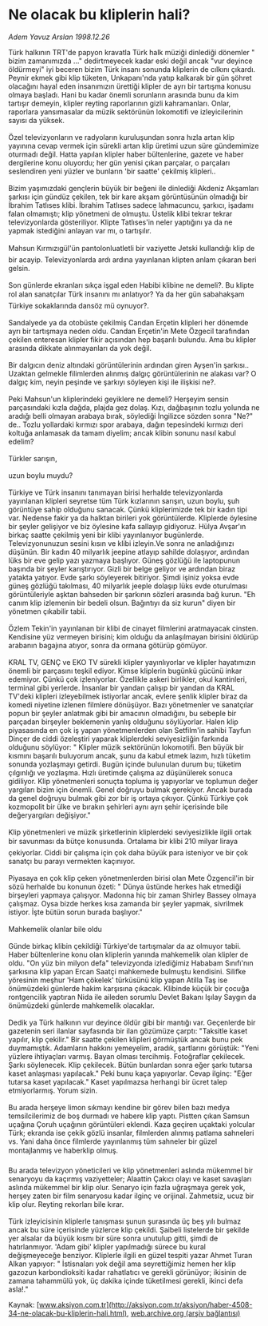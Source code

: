 # Ne olacak bu kliplerin hali?

*Adem Yavuz Arslan 1998.12.26*

<font class="agenda2NewsSpot">
 Türk halkının TRT'de papyon kravatla Türk halk müziği dinlediği dönemler " bizim zamanımızda ..." dedirtmeyecek kadar eski değil
</font>
<font class="newsDetail">
 ancak "vur deyince öldürmeyi" iyi beceren bizim Türk insanı sonunda kliplerin de cılkını çıkardı. Peynir ekmek gibi klip tüketen, Unkapanı'nda yatıp kalkarak bir gün şöhret olacağını hayal eden insanımızın ürettiği klipler de ayrı bir tartışma konusu olmaya başladı. Hani bu kadar önemli sorunların arasında bunu da kim tartışır demeyin, klipler reyting raporlarının gizli kahramanları. Onlar, raporlara yansımasalar da müzik sektörünün lokomotifi ve izleyicilerinin sayısı da yüksek.
 <br/>
 <br/>
 Özel televizyonların ve radyoların kuruluşundan sonra hızla artan klip yayınına cevap vermek için sürekli artan klip üretimi uzun süre gündemimize oturmadı değil. Hatta yapılan klipler haber bültenlerine, gazete ve haber dergilerine konu oluyordu; her gün yenisi çıkan parçalar, o parçaları seslendiren yeni yüzler ve bunların 'bir saatte' çekilmiş klipleri..
 <br/>
 <br/>
 Bizim yaşımızdaki gençlerin büyük bir beğeni ile dinlediği Akdeniz Akşamları şarkısı için gündüz çekilen, tek bir kare akşam görüntüsünün olmadığı bir İbrahim Tatlıses klibi. İbrahim Tatlıses sadece lahmacuncu, şarkıcı, işadamı falan olmamıştı; klip yönetmeni de olmuştu. Üstelik klibi tekrar tekrar televizyonlarda gösteriliyor. Klipte Tatlıses'in neler yaptığını ya da ne yapmak istediğini anlayan var mı, o tartışılır.
 <br/>
 <br/>
 Mahsun Kırmızıgül'ün pantolonluatletli bir vaziyette Jetski kullandığı klip de bir acayip. Televizyonlarda ardı ardına yayınlanan klipten anlam çıkaran beri gelsin.
 <br/>
 <br/>
 Son günlerde ekranları sıkça işgal eden Habibi klibine ne demeli?. Bu klipte rol alan sanatçılar Türk insanını mı anlatıyor? Ya da her gün sabahakşam Türkiye sokaklarında dansöz mü oynuyor?.
 <br/>
 <br/>
 Sandalyede ya da otobüste çekilmiş Candan Erçetin klipleri her dönemde ayrı bir tartışmaya neden oldu. Candan Erçetin'in Mete Özgecil tarafından çekilen enteresan klipler fikir açısından hep başarılı bulundu. Ama bu klipler arasında dikkate alınmayanları da yok değil.
 <br/>
 <br/>
 Bir dalgıcın deniz altındaki görüntülerinin ardından giren Ayşen'in şarkısı.. Uzaktan gelmekle filimlerden alınmış dalgıç görüntülerinin ne alakası var? O dalgıç kim, neyin peşinde ve şarkıyı söyleyen kişi ile ilişkisi ne?.
 <br/>
 <br/>
 Peki Mahsun'un kliplerindeki geyiklere ne demeli? Herşeyim sensin parçasındaki kızla dağda, plajda gez dolaş. Kızı, dağbaşının tozlu yolunda ne aradığı belli olmayan arabaya bırak, söylediği İngilizce sözden sonra "Ne?" de.. Tozlu yollardaki kırmızı spor arabaya, dağın tepesindeki kırmızı deri koltuğa anlamasak da tamam diyelim; ancak klibin sonunu nasıl kabul edelim?
 <br/>
 <br/>
 Türkler sarışın,
 <br/>
 <br/>
 uzun boylu muydu?
 <br/>
 <br/>
 Türkiye ve Türk insanını tanımayan birisi herhalde televizyonlarda yayınlanan klipleri seyretse tüm Türk kızlarının sarışın, uzun boylu, şuh görüntüye sahip olduğunu sanacak. Çünkü kliplerimizde tek bir kadın tipi var. Nedense fakir ya da halktan birileri yok görüntülerde. Kliplerde öylesine bir şeyler gelişiyor ve biz öylesine kafa sallayıp gidiyoruz. Hülya Avşar'ın birkaç saatte çekilmiş yeni bir klibi yayınlanıyor bugünlerde. Televizyonunuzun sesini kısın ve klibi izleyin.Ve sonra ne anladığınızı düşünün. Bir kadın 40 milyarlık jeepine atlayıp sahilde dolaşıyor, ardından lüks bir eve gelip yazı yazmaya başlıyor. Güneş gözlüğü ile laptopunun başında bir şeyler karıştırıyor. Gizli bir belge geliyor ve ardından biraz yatakta yatıyor. Evde şarkı söyleyerek bitiriyor. Şimdi işiniz yoksa evde güneş gözlüğü takılması, 40 milyarlık jeeple dolaşıp lüks evde oturulması görüntüleriyle aşktan bahseden bir şarkının sözleri arasında bağ kurun. "Eh canım klip izlemenin bir bedeli olsun. Bağıntıyı da siz kurun" diyen bir yönetmen çıkabilir tabii.
 <br/>
 <br/>
 Özlem Tekin'in yayınlanan bir klibi de cinayet filmlerini aratmayacak cinsten. Kendisine yüz vermeyen birisini; kim olduğu da anlaşılmayan birisini öldürüp arabanın bagajına atıyor, sonra da ormana götürüp gömüyor.
 <br/>
 <br/>
 KRAL TV, GENÇ ve EKO TV sürekli klipler yayınlıyorlar ve klipler hayatımızın önemli bir parçasını teşkil ediyor. Kimse kliplerin bugünkü gücünü inkar edemiyor. Çünkü çok izleniyorlar. Özellikle askeri birlikler, okul kantinleri, terminal gibi yerlerde. İnsanlar bir yandan çalışıp bir yandan da KRAL TV'deki klipleri izleyebilmek istiyorlar ancak, evlere şenlik klipler biraz da komedi niyetine izlenen filmlere dönüşüyor. Bazı yönetmenler ve sanatçılar popun bir şeyler anlatmak gibi bir amacının olmadığını, bu sebeple bir parçadan birşeyler beklemenin yanlış olduğunu söylüyorlar. Halen klip piyasasında en çok iş yapan yönetmenlerden olan Setfilm'in sahibi Tayfun Dinçer de ciddi özeleştiri yaparak kliplerdeki seviyesizliğin farkında olduğunu söylüyor: " Klipler müzik sektörünün lokomotifi. Ben büyük bir kısmını başarılı buluyorum ancak, şunu da kabul etmek lazım, hızlı tüketim sonunda yozlaşmayı getirdi. Bugün içinde bulunulan durum bu; tüketim çılgınlığı ve yozlaşma. Hızlı üretimde çalışma az düşünülerek sonuca gidiliyor. Klip yönetmenleri sonuçta topluma iş yapıyorlar ve toplumun değer yargıları bizim için önemli. Genel doğruyu bulmak gerekiyor. Ancak burada da genel doğruyu bulmak gibi zor bir iş ortaya çıkıyor. Çünkü Türkiye çok kozmopolit bir ülke ve bırakın şehirleri aynı ayrı şehir içerisinde bile değeryargıları değişiyor."
 <br/>
 <br/>
 Klip yönetmenleri ve müzik şirketlerinin kliplerdeki seviyesizlikle ilgili ortak bir savunması da bütçe konusunda. Ortalama bir klibi 210 milyar liraya çekiyorlar. Ciddi bir çalışma için çok daha büyük para isteniyor ve bir çok sanatçı bu parayı vermekten kaçınıyor.
 <br/>
 <br/>
 Piyasaya en çok klip çeken yönetmenlerden birisi olan Mete Özgencil'in bir sözü herhalde bu konunun özeti: " Dünya üstünde herkes hak etmediği birşeyleri yapmaya çalışıyor. Madonna hiç bir zaman Shirley Bassey olmaya çalışmaz. Oysa bizde herkes kısa zamanda bir şeyler yapmak, sivrilmek istiyor. İşte bütün sorun burada başlıyor."
 <br/>
 <br/>
 Mahkemelik olanlar bile oldu
 <br/>
 <br/>
 Günde birkaç klibin çekildiği Türkiye'de tartışmalar da az olmuyor tabii. Haber bültenlerine konu olan kliplerin yanında mahkemelik olan klipler de oldu. "On yüz bin milyon defa" televizyonda izlediğimiz Hababam Sınıfı'nın şarkısına klip yapan Ercan Saatçi mahkemede bulmuştu kendisini. Silifke yöresinin meşhur 'Ham çökelek' türküsünü klip yapan Atilla Taş ise önümüzdeki günlerde hakim karşısına çıkacak. Klibinde küçük bir çocuğa rontgencilik yaptıran Nida ile aileden sorumlu Devlet Bakanı Işılay Saygın da önümüzdeki günlerde mahkemelik olacaklar.
 <br/>
 <br/>
 Dedik ya Türk halkının vur deyince öldür gibi bir mantığı var. Geçenlerde bir gazetenin seri ilanlar sayfasında bir ilan gözümüze çarptı: "Taksitle kaset yapılır, klip çekilir." Bir saatte çekilen klipleri görmüştük ancak bunu pek duymamıştık. Adamların hakkını yemeyelim, aradık, şartlarını görüştük: "Yeni yüzlere ihtiyaçları varmış. Bayan olması tercihmiş. Fotoğraflar çekilecek. Şarkı söylenecek. Klip çekilecek. Bütün bunlardan sonra eğer şarkı tutarsa kaset anlaşması yapılacak." Peki bunu kaça yapıyorlar. Cevap ilginç: "Eğer tutarsa kaset yapılacak." Kaset yapılmazsa herhangi bir ücret talep etmiyorlarmış. Yorum sizin.
 <br/>
 <br/>
 Bu arada herşeye limon sıkmayı kendine bir görev bilen bazı medya temsilcilerimiz de boş durmadı ve habere klip yaptı. Pistten çıkan Samsun uçağına Çoruh uçağının görüntüleri eklendi. Kaza geçiren uçaktaki yolcular Türk; ekranda ise çekik gözlü insanlar, filmlerden alınmış patlama sahneleri vs. Yani daha önce filmlerde yayınlanmış tüm sahneler bir güzel montajlanmış ve haberklip olmuş.
 <br/>
 <br/>
 Bu arada televizyon yöneticileri ve klip yönetmenleri aslında mükemmel bir senaryoyu da kaçırmış vaziyetteler; Alaattin Çakıcı olayı ve kaset savaşları aslında mükemmel bir klip olur. Senaryo için fazla uğraşmaya gerek yok, herşey zaten bir film senaryosu kadar ilginç ve orijinal. Zahmetsiz, ucuz bir klip olur. Reyting rekorları bile kırar.
 <br/>
 <br/>
 Türk izleyicisinin kliplerle tanışması şunun şurasında üç beş yılı bulmaz ancak bu süre içerisinde yüzlerce klip çekildi. Şaibeli listelerde bir şekilde yer alsalar da büyük kısmı bir süre sonra unutulup gitti, şimdi de hatırlanmıyor. 'Adam gibi' klipler yapılmadığı sürece bu kural değişmeyeceğe benziyor. Kliplerle ilgili en güzel tespiti yazar Ahmet Turan Alkan yapıyor: " İstisnaları yok değil ama seyrettiğimiz hemen her klip gazozun karbondioksiti kadar rahatlatıcı ve gerekli görünüyor; ikisinin de zamana tahammülü yok, üç dakika içinde tüketilmesi gerekli, ikinci defa asla!."
 <br/>
</font>

Kaynak: [www.aksiyon.com.tr](http://aksiyon.com.tr/aksiyon/haber-4508-34-ne-olacak-bu-kliplerin-hali.html), [web.archive.org (arşiv bağlantısı)](http://web.archive.org/web/20101210095929/http://aksiyon.com.tr/aksiyon/haber-4508-34-ne-olacak-bu-kliplerin-hali.html)
